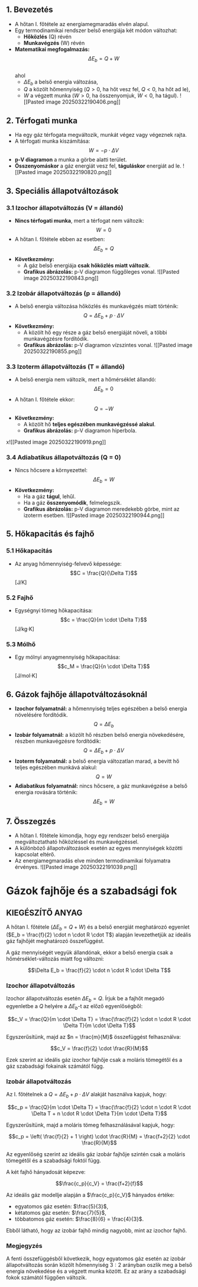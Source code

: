 ## 1. Bevezetés
- A hőtan I. főtétele az energiamegmaradás elvén alapul.
- Egy termodinamikai rendszer belső energiája két módon változhat:
  - **Hőközlés** (Q) révén
  - **Munkavégzés** (W) révén
- **Matematikai megfogalmazás:**  
  $$\Delta E_b = Q + W$$  
  ahol  
  - $\Delta E_b$ a belső energia változása,  
  - $Q$ a közölt hőmennyiség ($Q > 0$, ha hőt vesz fel, $Q < 0$, ha hőt ad le),  
  - $W$ a végzett munka ($W > 0$, ha összenyomjuk, $W < 0$, ha tágul).
![[Pasted image 20250322190406.png]]
## 2. Térfogati munka
- Ha egy gáz térfogata megváltozik, munkát végez vagy végeznek rajta.
- A térfogati munka kiszámítása:  
  $$W = - p \cdot \Delta V$$  
- **p-V diagramon** a munka a görbe alatti terület.
- **Összenyomáskor** a gáz energiát vesz fel, **táguláskor** energiát ad le.
![[Pasted image 20250322190820.png]]
## 3. Speciális állapotváltozások

### 3.1 Izochor állapotváltozás (V = állandó)
- **Nincs térfogati munka**, mert a térfogat nem változik:  
  $$W = 0$$  
- A hőtan I. főtétele ebben az esetben:  
  $$\Delta E_b = Q$$  
- **Következmény:**  
  - A gáz belső energiája **csak hőközlés miatt változik**.
  - **Grafikus ábrázolás:** p-V diagramon függőleges vonal.
![[Pasted image 20250322190843.png]]
### 3.2 Izobár állapotváltozás (p = állandó)
- A belső energia változása hőközlés és munkavégzés miatt történik:  
  $$Q = \Delta E_b + p \cdot \Delta V$$  
- **Következmény:**  
  - A közölt hő egy része a gáz belső energiáját növeli, a többi munkavégzésre fordítódik.
  - **Grafikus ábrázolás:** p-V diagramon vízszintes vonal.
![[Pasted image 20250322190855.png]]
### 3.3 Izoterm állapotváltozás (T = állandó)
- A belső energia nem változik, mert a hőmérséklet állandó:  
  $$\Delta E_b = 0$$  
- A hőtan I. főtétele ekkor:  
  $$Q = - W$$  
- **Következmény:**  
  - A közölt hő **teljes egészében munkavégzéssé alakul**.
  - **Grafikus ábrázolás:** p-V diagramon hiperbola.

x![[Pasted image 20250322190919.png]]
### 3.4 Adiabatikus állapotváltozás (Q = 0)
- Nincs hőcsere a környezettel:  
  $$\Delta E_b = W$$  
- **Következmény:**  
  - Ha a gáz **tágul**, lehűl.
  - Ha a gáz **összenyomódik**, felmelegszik.
  - **Grafikus ábrázolás:** p-V diagramon meredekebb görbe, mint az izoterm esetben.
![[Pasted image 20250322190944.png]]
## 5. Hőkapacitás és fajhő

### 5.1 Hőkapacitás
- Az anyag hőmennyiség-felvevő képessége:  
  $$C = \frac{Q}{\Delta T}$$ [J/K]

### 5.2 Fajhő
- Egységnyi tömeg hőkapacitása:  
  $$c = \frac{Q}{m \cdot \Delta T}$$ [J/kg·K]

### 5.3 Mólhő
- Egy mólnyi anyagmennyiség hőkapacitása:  
  $$c_M = \frac{Q}{n \cdot \Delta T}$$ [J/mol·K]

## 6. Gázok fajhője állapotváltozásoknál
- **Izochor folyamatnál:** a hőmennyiség teljes egészében a belső energia növelésére fordítódik.  
  $$Q = \Delta E_b$$  
- **Izobár folyamatnál:** a közölt hő részben belső energia növekedésére, részben munkavégzésre fordítódik:  
  $$Q = \Delta E_b + p \cdot \Delta V$$  
- **Izoterm folyamatnál:** a belső energia változatlan marad, a bevitt hő teljes egészében munkává alakul:  
  $$Q = W$$  
- **Adiabatikus folyamatnál:** nincs hőcsere, a gáz munkavégzése a belső energia rovására történik:  
  $$\Delta E_b = W$$  

## 7. Összegzés
- A hőtan I. főtétele kimondja, hogy egy rendszer belső energiája megváltoztatható hőközléssel és munkavégzéssel.
- A különböző állapotváltozások esetén az egyes mennyiségek közötti kapcsolat eltérő.
- Az energiamegmaradás elve minden termodinamikai folyamatra érvényes.
![[Pasted image 20250322191039.png]]

# Gázok fajhője és a szabadsági fok

## KIEGÉSZÍTŐ ANYAG

A hőtan I. főtétele ($\Delta E_b = Q + W$) és a belső energiát meghatározó egyenlet ($E_b = \frac{f}{2} \cdot n \cdot R \cdot T$) alapján levezethetjük az ideális gáz fajhőjét meghatározó összefüggést.

A gáz mennyiségét vegyük állandónak, ekkor a belső energia csak a hőmérséklet-változás miatt fog változni:

$$\Delta E_b = \frac{f}{2} \cdot n \cdot R \cdot \Delta T$$

### Izochor állapotváltozás

Izochor állapotváltozás esetén $\Delta E_b = Q$. Írjuk be a fajhőt megadó egyenletbe a $Q$ helyére a $\Delta E_b$-t az előző egyenlőségből:

$$c_V = \frac{Q}{m \cdot \Delta T} = \frac{\frac{f}{2} \cdot n \cdot R \cdot \Delta T}{m \cdot \Delta T}$$

Egyszerűsítünk, majd az $n = \frac{m}{M}$ összefüggést felhasználva:

$$c_V = \frac{f}{2} \cdot \frac{R}{M}$$

Ezek szerint az ideális gáz izochor fajhője csak a moláris tömegétől és a gáz szabadsági fokainak számától függ.

### Izobár állapotváltozás

Az I. főtételnek a $Q = \Delta E_b + p \cdot \Delta V$ alakját használva kapjuk, hogy:

$$c_p = \frac{Q}{m \cdot \Delta T} = \frac{\frac{f}{2} \cdot n \cdot R \cdot \Delta T + n \cdot R \cdot \Delta T}{m \cdot \Delta T}$$

Egyszerűsítünk, majd a moláris tömeg felhasználásával kapjuk, hogy:

$$c_p = \left( \frac{f}{2} + 1 \right) \cdot \frac{R}{M} = \frac{f+2}{2} \cdot \frac{R}{M}$$

Az egyenlőség szerint az ideális gáz izobár fajhője szintén csak a moláris tömegétől és a szabadsági foktól függ.

A két fajhő hányadosát képezve:

$$\frac{c_p}{c_V} = \frac{f+2}{f}$$

Az ideális gáz modellje alapján a $\frac{c_p}{c_V}$ hányados értéke:

- egyatomos gáz esetén: $\frac{5}{3}$,
- kétatomos gáz esetén: $\frac{7}{5}$,
- többatomos gáz esetén: $\frac{8}{6} = \frac{4}{3}$.

Ebből látható, hogy az izobár fajhő mindig nagyobb, mint az izochor fajhő.

### Megjegyzés

A fenti összefüggésből következik, hogy egyatomos gáz esetén az izobár állapotváltozás során közölt hőmennyiség $3:2$ arányban oszlik meg a belső energia növekedése és a végzett munka között. Ez az arány a szabadsági fokok számától függően változik.